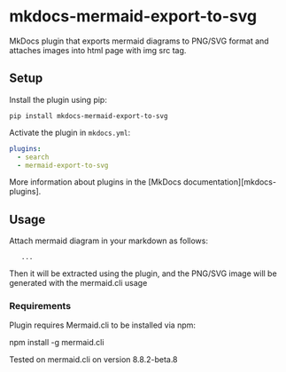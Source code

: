 # mkdocs-mermaid-export-to-svg

MkDocs plugin that exports mermaid diagrams to PNG/SVG format and
attaches images into html page with img src tag.

## Setup
Install the plugin using pip:

`pip install mkdocs-mermaid-export-to-svg`

Activate the plugin in `mkdocs.yml`:

```yaml
plugins:
  - search
  - mermaid-export-to-svg
```

More information about plugins in the [MkDocs documentation][mkdocs-plugins].

## Usage

Attach mermaid diagram in your markdown as follows:

```mermaid
   ...
```

Then it will be extracted using the plugin, and the PNG/SVG image will be generated with the mermaid.cli usage

### Requirements

Plugin requires Mermaid.cli to be installed via npm:

npm install -g mermaid.cli

Tested on mermaid.cli on version 8.8.2-beta.8
